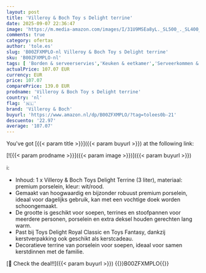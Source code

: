 ```yaml
---
layout: post
title: 'Villeroy & Boch Toy s Delight terrine'
date: 2025-09-07 22:36:47
image: 'https://m.media-amazon.com/images/I/31U9MSEa8yL._SL500_._SL400_.jpg'
comments: true
category: ofertas
author: 'tole.es'
slug: 'B00ZFXMPLO-nl Villeroy & Boch Toy s Delight terrine'
sku: 'B00ZFXMPLO-nl'
tags: [ 'Borden & serveerservies','Keuken & eetkamer','Serveerkommen & terrines','Serviesgoed','Serviesgoed & serveerbestek','Soepterrines','Wonen & keuken','villeroy & boch','🇳🇱', ]
actualPrice: 107.07 EUR
currency: EUR
price: 107.07
comparePrice: 139.0 EUR
prodname: 'Villeroy & Boch Toy s Delight terrine'
country: 'nl'
flag: '🇳🇱'
brand: 'Villeroy & Boch'
buyurl: 'https://www.amazon.nl/dp/B00ZFXMPLO/?tag=tolees0b-21'
descuento: '22.97'
average: '107.07'
---
```


You've got [{{< param title >}}]({{< param buyurl >}}) at the following link:

[![{{< param prodname >}}]({{< param image >}})]({{< param buyurl >}})

ℹ️:

- Inhoud: 1 x Villeroy & Boch Toys Delight Terrine (3 liter), materiaal: premium porselein, kleur: wit/rood.
- Gemaakt van hoogwaardig en bijzonder robuust premium porselein, ideaal voor dagelijks gebruik, kan met een vochtige doek worden schoongemaakt.
- De grootte is geschikt voor soepen, terrines en stoofpannen voor meerdere personen, porselein en extra deksel houden gerechten lang warm.
- Past bij Toys Delight Royal Classic en Toys Fantasy, dankzij kerstverpakking ook geschikt als kerstcadeau.
- Decoratieve terrine van porselein voor soepen, ideaal voor samen kerstdinnen met de familie.

[🛒 Check the deal!!]({{< param buyurl >}})
{{<world>}}B00ZFXMPLO{{</world>}}
